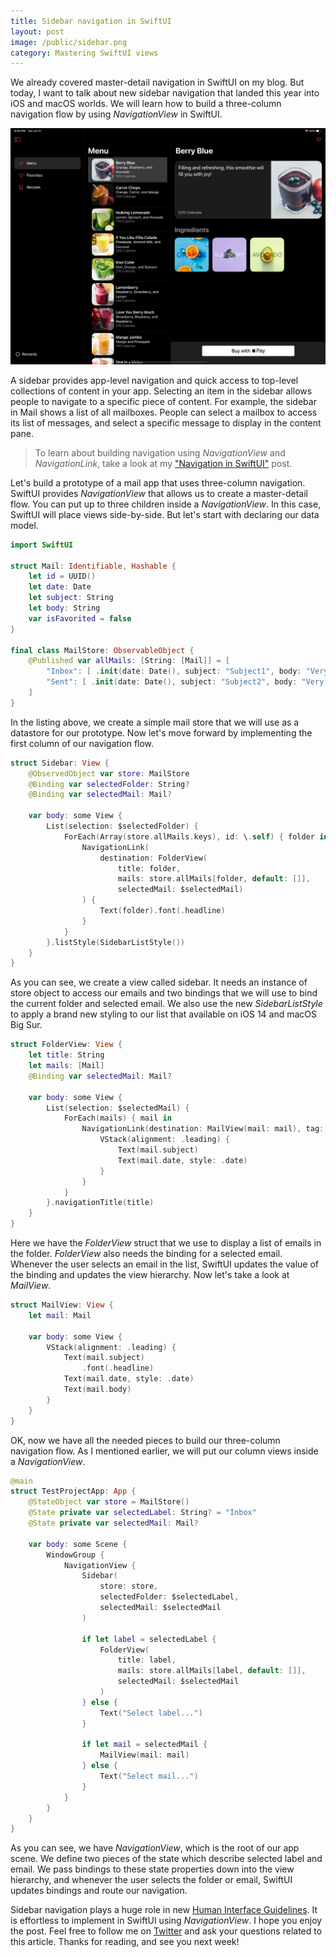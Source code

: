 ```yaml
---
title: Sidebar navigation in SwiftUI
layout: post
image: /public/sidebar.png
category: Mastering SwiftUI views
---
```


We already covered master-detail navigation in SwiftUI on my blog. But today, I want to talk about new sidebar navigation that landed this year into iOS and macOS worlds. We will learn how to build a three-column navigation flow by using *NavigationView* in SwiftUI.

![sidebar](/public/sidebar.png)

A sidebar provides app-level navigation and quick access to top-level collections of content in your app. Selecting an item in the sidebar allows people to navigate to a specific piece of content. For example, the sidebar in Mail shows a list of all mailboxes. People can select a mailbox to access its list of messages, and select a specific message to display in the content pane.

> To learn about building navigation using *NavigationView* and *NavigationLink*, take a look at my ["Navigation in SwiftUI"](/2020/07/21/sidebar-navigation-in-swiftui/) post.

Let's build a prototype of a mail app that uses three-column navigation. SwiftUI provides *NavigationView* that allows us to create a master-detail flow. You can put up to three children inside a *NavigationView*. In this case, SwiftUI will place views side-by-side. But let's start with declaring our data model. 

```swift
import SwiftUI

struct Mail: Identifiable, Hashable {
    let id = UUID()
    let date: Date
    let subject: String
    let body: String
    var isFavorited = false
}

final class MailStore: ObservableObject {
    @Published var allMails: [String: [Mail]] = [
        "Inbox": [ .init(date: Date(), subject: "Subject1", body: "Very long body...") ],
        "Sent": [ .init(date: Date(), subject: "Subject2", body: "Very long body...") ],
    ]
}
```

In the listing above, we create a simple mail store that we will use as a datastore for our prototype. Now let's move forward by implementing the first column of our navigation flow.

```swift
struct Sidebar: View {
    @ObservedObject var store: MailStore
    @Binding var selectedFolder: String?
    @Binding var selectedMail: Mail?

    var body: some View {
        List(selection: $selectedFolder) {
            ForEach(Array(store.allMails.keys), id: \.self) { folder in
                NavigationLink(
                    destination: FolderView(
                        title: folder,
                        mails: store.allMails[folder, default: []],
                        selectedMail: $selectedMail)
                ) {
                    Text(folder).font(.headline)
                }
            }
        }.listStyle(SidebarListStyle())
    }
}
```

As you can see, we create a view called sidebar. It needs an instance of store object to access our emails and two bindings that we will use to bind the current folder and selected email. We also use the new *SidebarListStyle* to apply a brand new styling to our list that available on iOS 14 and macOS Big Sur. 

```swift
struct FolderView: View {
    let title: String
    let mails: [Mail]
    @Binding var selectedMail: Mail?

    var body: some View {
        List(selection: $selectedMail) {
            ForEach(mails) { mail in
                NavigationLink(destination: MailView(mail: mail), tag: mail, selection: $selectedMail) {
                    VStack(alignment: .leading) {
                        Text(mail.subject)
                        Text(mail.date, style: .date)
                    }
                }
            }
        }.navigationTitle(title)
    }
}
```

Here we have the *FolderView* struct that we use to display a list of emails in the folder. *FolderView* also needs the binding for a selected email. Whenever the user selects an email in the list, SwiftUI updates the value of the binding and updates the view hierarchy. Now let's take a look at *MailView*.

```swift
struct MailView: View {
    let mail: Mail

    var body: some View {
        VStack(alignment: .leading) {
            Text(mail.subject)
                .font(.headline)
            Text(mail.date, style: .date)
            Text(mail.body)
        }
    }
}
```

OK, now we have all the needed pieces to build our three-column navigation flow. As I mentioned earlier, we will put our column views inside a *NavigationView*.

```swift
@main
struct TestProjectApp: App {
    @StateObject var store = MailStore()
    @State private var selectedLabel: String? = "Inbox"
    @State private var selectedMail: Mail?

    var body: some Scene {
        WindowGroup {
            NavigationView {
                Sidebar(
                    store: store,
                    selectedFolder: $selectedLabel,
                    selectedMail: $selectedMail
                )

                if let label = selectedLabel {
                    FolderView(
                        title: label,
                        mails: store.allMails[label, default: []],
                        selectedMail: $selectedMail
                    )
                } else {
                    Text("Select label...")
                }

                if let mail = selectedMail {
                    MailView(mail: mail)
                } else {
                    Text("Select mail...")
                }
            }
        }
    }
}
```

As you can see, we have *NavigationView*, which is the root of our app scene. We define two pieces of the state which describe selected label and email. We pass bindings to these state properties down into the view hierarchy, and whenever the user selects the folder or email, SwiftUI updates bindings and route our navigation.

Sidebar navigation plays a huge role in new [Human Interface Guidelines](https://developer.apple.com/design/human-interface-guidelines/ios/bars/sidebars/). It is effortless to implement in SwiftUI using *NavigationView*. I hope you enjoy the post. Feel free to follow me on [Twitter](https://twitter.com/mecid) and ask your questions related to this article. Thanks for reading, and see you next week!